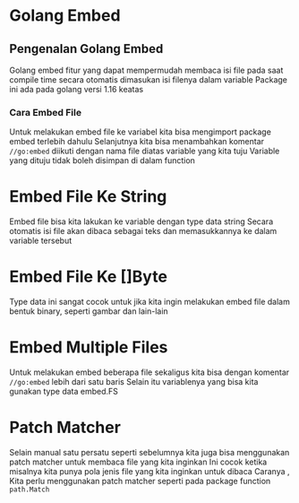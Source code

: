 # Golang Embed

## Pengenalan Golang Embed
Golang embed fitur yang dapat mempermudah membaca isi file pada saat compile time secara otomatis dimasukan isi filenya dalam variable
Package ini ada pada golang versi 1.16 keatas
### Cara Embed File
Untuk melakukan embed file ke variabel kita bisa mengimport package embed terlebih dahulu
Selanjutnya kita bisa menambahkan komentar `//go:embed` diikuti dengan nama file diatas variable yang kita tuju
Variable yang dituju tidak boleh disimpan di dalam function

# Embed File Ke String
Embed file bisa kita lakukan ke variable dengan type data string
Secara otomatis isi file akan dibaca sebagai teks dan memasukkannya ke dalam variable tersebut

# Embed File Ke []Byte
Type data ini sangat cocok untuk jika kita ingin melakukan embed file dalam bentuk binary, seperti gambar dan lain-lain

# Embed Multiple Files
Untuk melakukan embed beberapa file sekaligus kita bisa dengan komentar `//go:embed` lebih dari satu baris 
Selain itu variablenya yang bisa kita gunakan type data embed.FS

# Patch Matcher
Selain manual satu persatu seperti sebelumnya kita juga bisa menggunakan patch matcher untuk membaca file yang kita inginkan
Ini cocok ketika misalnya kita punya pola jenis file yang kita inginkan untuk dibaca
Caranya , Kita perlu menggunakan patch matcher seperti pada package function `path.Match`